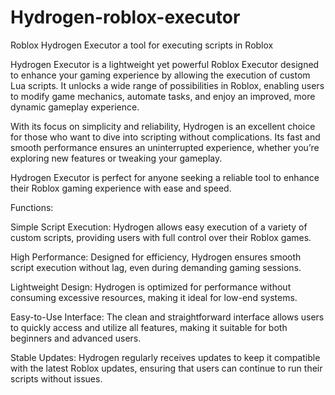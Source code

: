 # Hydrogen-roblox-executor
Roblox Hydrogen Executor a tool for executing scripts in Roblox

Hydrogen Executor is a lightweight yet powerful Roblox Executor designed to enhance your gaming experience by allowing the execution of custom Lua scripts. It unlocks a wide range of possibilities in Roblox, enabling users to modify game mechanics, automate tasks, and enjoy an improved, more dynamic gameplay experience.

With its focus on simplicity and reliability, Hydrogen is an excellent choice for those who want to dive into scripting without complications. Its fast and smooth performance ensures an uninterrupted experience, whether you’re exploring new features or tweaking your gameplay.

Hydrogen Executor is perfect for anyone seeking a reliable tool to enhance their Roblox gaming experience with ease and speed.

Functions:

Simple Script Execution: Hydrogen allows easy execution of a variety of custom scripts, providing users with full control over their Roblox games.

High Performance: Designed for efficiency, Hydrogen ensures smooth script execution without lag, even during demanding gaming sessions.

Lightweight Design: Hydrogen is optimized for performance without consuming excessive resources, making it ideal for low-end systems.

Easy-to-Use Interface: The clean and straightforward interface allows users to quickly access and utilize all features, making it suitable for both beginners and advanced users.

Stable Updates: Hydrogen regularly receives updates to keep it compatible with the latest Roblox updates, ensuring that users can continue to run their scripts without issues.
